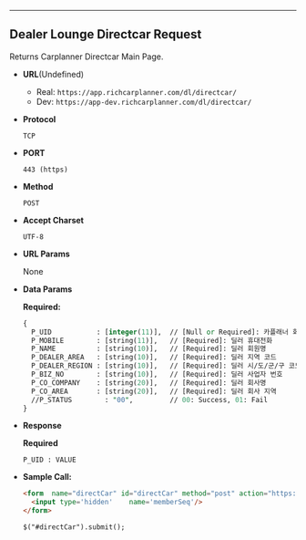 
---

**Dealer Lounge Directcar Request**
----
  Returns Carplanner Directcar Main Page.

* **URL**(Undefined)

  - Real: `https://app.richcarplanner.com/dl/directcar/`
  - Dev: `https://app-dev.richcarplanner.com/dl/directcar/`

* **Protocol**

  `TCP`

* **PORT**

  `443 (https)`

* **Method**

  `POST`

* **Accept Charset**

  `UTF-8`

*  **URL Params**

    None

* **Data Params**

  **Required:**
  ```perl
  {
    P_UID           : [integer(11)],  // [Null or Required]: 카플래너 회원 seq
    P_MOBILE        : [string(11)],   // [Required]: 딜러 휴대전화
    P_NAME          : [string(10)],   // [Required]: 딜러 회원명
    P_DEALER_AREA   : [string(10)],   // [Required]: 딜러 지역 코드
    P_DEALER_REGION : [string(10)],   // [Required]: 딜러 시/도/군/구 코드
    P_BIZ_NO        : [string(10)],   // [Required]: 딜러 사업자 번호
    P_CO_COMPANY    : [string(20)],   // [Required]: 딜러 회사명
    P_CO_AREA       : [string(20)],   // [Required]: 딜러 회사 지역
    //P_STATUS        : "00",         // 00: Success, 01: Fail
  }
  ```

* **Response**

  **Required**

  `P_UID : VALUE`

* **Sample Call:**

  ```html
  <form  name="directCar" id="directCar" method="post" action="https://TARGET_HOST/dl/directcar/">
    <input type='hidden' 	name='memberSeq'/>
  </form>

  $("#directCar").submit();
  ```
